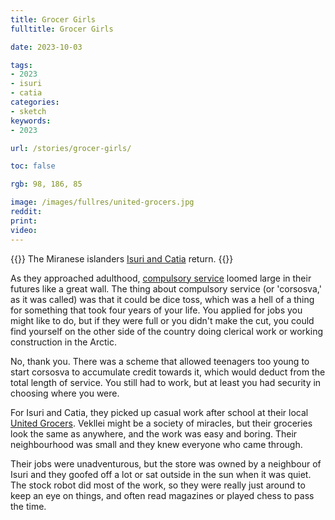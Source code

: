 ```yaml
---
title: Grocer Girls
fulltitle: Grocer Girls

date: 2023-10-03

tags:
- 2023
- isuri
- catia
categories:
- sketch
keywords:
- 2023

url: /stories/grocer-girls/

toc: false

rgb: 98, 186, 85

image: /images/fullres/united-grocers.jpg
reddit:
print:
video:
---
```

{{<hint caption>}}
The Miranese islanders [Isuri and Catia](/stories/isuri/) return.
{{</hint>}}

As they approached adulthood, [compulsory service](/corsosva/) loomed large in their futures like a great wall. The thing about compulsory service (or 'corsosva,' as it was called) was that it could be dice toss, which was a hell of a thing for something that took four years of your life. You applied for jobs you might like to do, but if they were full or you didn't make the cut, you could find yourself on the other side of the country doing clerical work or working construction in the Arctic.

No, thank you. There was a scheme that allowed teenagers too young to start corsosva to accumulate credit towards it, which would deduct from the total length of service. You still had to work, but at least you had security in choosing where you were.

For Isuri and Catia, they picked up casual work after school at their local [United Grocers](/united-grocers/). Vekllei might be a society of miracles, but their groceries look the same as anywhere, and the work was easy and boring. Their neighbourhood was small and they knew everyone who came through.

Their jobs were unadventurous, but the store was owned by a neighbour of Isuri and they goofed off a lot or sat outside in the sun when it was quiet. The stock robot did most of the work, so they were really just around to keep an eye on things, and often read magazines or played chess to pass the time.